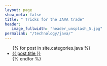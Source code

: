 ```yaml
---
layout: page
show_meta: false
title: " Tricks for the JAVA trade"
header:
   image_fullwidth: "header_unsplash_5.jpg"
permalink: "/technology/java/"
---
```

<ul>
    {% for post in site.categories.java %}
    <li><a href="{{ site.url }}{{ post.url }}">{{ post.title }}</a></li>
    {% endfor %}
</ul>